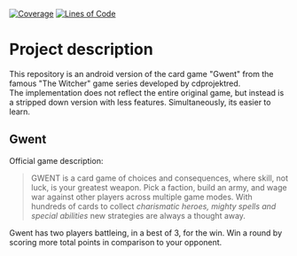 [![Coverage](https://sonarcloud.io/api/project_badges/measure?project=SE2-Gwent-SS23_Gwent&metric=coverage)](https://sonarcloud.io/summary/new_code?id=SE2-Gwent-SS23_Gwent)
[![Lines of Code](https://sonarcloud.io/api/project_badges/measure?project=SE2-Gwent-SS23_Gwent&metric=ncloc)](https://sonarcloud.io/summary/new_code?id=SE2-Gwent-SS23_Gwent)

# Project description
This repository is an android version of the card game "Gwent" from the famous "The Witcher" game series developed by cdprojektred.  
The implementation does not reflect the entire original game, but instead is a stripped down version with less features. Simultaneously, its easier to learn.

## Gwent  
Official game description:
 > GWENT is a card game of choices and consequences, where skill, not luck, is your greatest weapon. Pick a faction, build an army, and wage war against other players across multiple game modes. With hundreds of cards to collect _charismatic heroes, mighty spells and special abilities_ new strategies are always a thought away.
 
Gwent has two players battleing, in a best of 3, for the win. Win a round by scoring more total points in comparison to your opponent.
